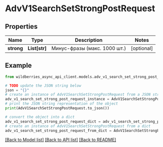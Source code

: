 # AdvV1SearchSetStrongPostRequest


## Properties

Name | Type | Description | Notes
------------ | ------------- | ------------- | -------------
**strong** | **List[str]** | Минус-фразы (макс. 1000 шт.) | [optional] 

## Example

```python
from wildberries_async_api_client.models.adv_v1_search_set_strong_post_request import AdvV1SearchSetStrongPostRequest

# TODO update the JSON string below
json = "{}"
# create an instance of AdvV1SearchSetStrongPostRequest from a JSON string
adv_v1_search_set_strong_post_request_instance = AdvV1SearchSetStrongPostRequest.from_json(json)
# print the JSON string representation of the object
print(AdvV1SearchSetStrongPostRequest.to_json())

# convert the object into a dict
adv_v1_search_set_strong_post_request_dict = adv_v1_search_set_strong_post_request_instance.to_dict()
# create an instance of AdvV1SearchSetStrongPostRequest from a dict
adv_v1_search_set_strong_post_request_from_dict = AdvV1SearchSetStrongPostRequest.from_dict(adv_v1_search_set_strong_post_request_dict)
```
[[Back to Model list]](../README.md#documentation-for-models) [[Back to API list]](../README.md#documentation-for-api-endpoints) [[Back to README]](../README.md)


